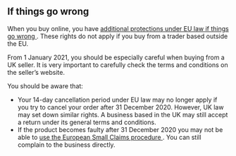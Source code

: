 ##  If things go wrong

When you buy online, you have [ additional protections under EU law if things
go wrong ](/en/consumer/consumer-laws/your-consumer-rights/) . These rights do
not apply if you buy from a trader based outside the EU.

From 1 January 2021, you should be especially careful when buying from a UK
seller. It is very important to carefully check the terms and conditions on
the seller’s website.

You should be aware that:

  * Your 14-day cancellation period under EU law may no longer apply if you try to cancel your order after 31 December 2020. However, UK law may set down similar rights. A business based in the UK may still accept a return under its general terms and conditions. 
  * If the product becomes faulty after 31 December 2020 you may not be able to [ use the European Small Claims procedure ](/en/consumer/how-to-complain/how-to-make-a-complaint#l54118) . You can still complain to the business directly. 
